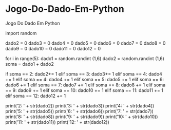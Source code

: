 # Jogo-Do-Dado-Em-Python
Jogo Do Dado Em Python

import random

dado2 = 0
dado3 = 0
dado4 = 0
dado5 = 0
dado6 = 0
dado7 = 0
dado8 = 0
dado9  = 0
dado10 = 0
dado11 = 0
dado12 = 0

for i in range(5):
    dado1 = random.randint (1,6)
    dado2 = random.randint (1,6)
    soma = dado1 + dado2

if soma == 2:
        dado2+= 1
elif soma == 3:
        dado3+= 1
elif soma == 4:
        dado4 += 1
elif soma == 4:
        dado4 += 1
elif soma == 5:
        dado5 += 1
elif soma == 6:
        dado6 += 1
elif soma == 7:
        dado7 += 1
elif soma == 8:
        dado8 += 1
elif soma == 9:
        dado9 += 1
elif soma == 10:
        dado10 += 1
elif soma == 11:
        dado11 += 1
elif soma == 12:
        dado12 += 1


print('2: ' + str(dado2))
print('3: ' + str(dado3))
print('4: ' + str(dado4))
print('5: ' + str(dado5))
print('6: ' + str(dado6))
print('7: ' + str(dado7))
print('8: ' + str(dado8))
print('9: ' + str(dado9))
print('10: ' + str(dado10))
print('11: ' + str(dado11))
print('12: ' + str(dado12))

